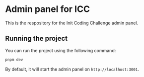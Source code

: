 # Admin panel for ICC

This is the respository for the Init Coding Challenge admin panel.

## Running the project

You can run the project using the following command:

```bash
pnpm dev
```

By default, it will start the admin panel on `http://localhost:3001`.
